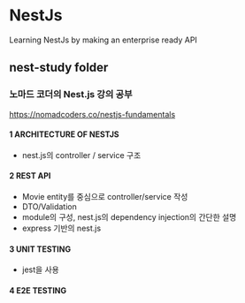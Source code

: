 # NestJs
Learning NestJs by making an enterprise ready API

## nest-study folder 
### 노마드 코더의 Nest.js 강의 공부
https://nomadcoders.co/nestjs-fundamentals

#### 1 ARCHITECTURE OF NESTJS
- nest.js의 controller / service 구조
#### 2 REST API
- Movie entity를 중심으로 controller/service 작성
- DTO/Validation
- module의 구성, nest.js의 dependency injection의 간단한 설명
- express 기반의 nest.js
#### 3 UNIT TESTING
- jest을 사용
#### 4 E2E TESTING

